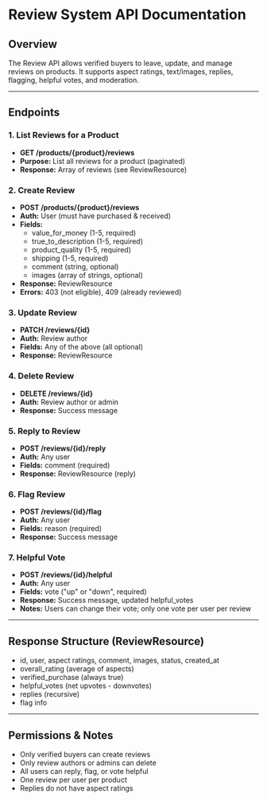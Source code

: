# Review System API Documentation

## Overview
The Review API allows verified buyers to leave, update, and manage reviews on products. It supports aspect ratings, text/images, replies, flagging, helpful votes, and moderation.

---

## Endpoints

### 1. List Reviews for a Product
- **GET /products/{product}/reviews**
- **Purpose:** List all reviews for a product (paginated)
- **Response:** Array of reviews (see ReviewResource)

### 2. Create Review
- **POST /products/{product}/reviews**
- **Auth:** User (must have purchased & received)
- **Fields:**
  - value_for_money (1-5, required)
  - true_to_description (1-5, required)
  - product_quality (1-5, required)
  - shipping (1-5, required)
  - comment (string, optional)
  - images (array of strings, optional)
- **Response:** ReviewResource
- **Errors:** 403 (not eligible), 409 (already reviewed)

### 3. Update Review
- **PATCH /reviews/{id}**
- **Auth:** Review author
- **Fields:** Any of the above (all optional)
- **Response:** ReviewResource

### 4. Delete Review
- **DELETE /reviews/{id}**
- **Auth:** Review author or admin
- **Response:** Success message

### 5. Reply to Review
- **POST /reviews/{id}/reply**
- **Auth:** Any user
- **Fields:** comment (required)
- **Response:** ReviewResource (reply)

### 6. Flag Review
- **POST /reviews/{id}/flag**
- **Auth:** Any user
- **Fields:** reason (required)
- **Response:** Success message

### 7. Helpful Vote
- **POST /reviews/{id}/helpful**
- **Auth:** Any user
- **Fields:** vote ("up" or "down", required)
- **Response:** Success message, updated helpful_votes
- **Notes:** Users can change their vote; only one vote per user per review

---

## Response Structure (ReviewResource)
- id, user, aspect ratings, comment, images, status, created_at
- overall_rating (average of aspects)
- verified_purchase (always true)
- helpful_votes (net upvotes - downvotes)
- replies (recursive)
- flag info

---

## Permissions & Notes
- Only verified buyers can create reviews
- Only review authors or admins can delete
- All users can reply, flag, or vote helpful
- One review per user per product
- Replies do not have aspect ratings 